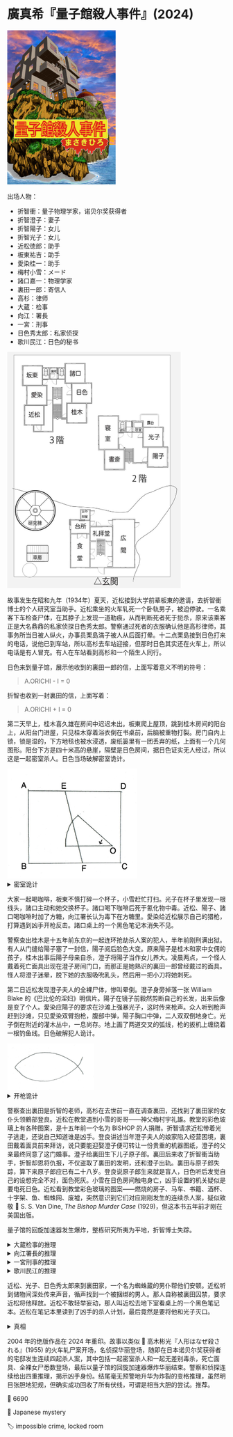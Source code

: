 # 廣真希『量子館殺人事件』(2024)

<img src=images/2024_cover.jpg width=250/>

出场人物：
* 折智衝：量子物理学家，诺贝尔奖获得者
* 折智澄子：妻子
* 折智陽子：女儿
* 折智光子：女儿
* 近松徳郎：助手
* 板東祐吉：助手
* 愛染桂一：助手
* 梅村小雪：メード
* 諸口嘉一：物理学家
* 裏田一郎：寄信人
* 高杉：律师
* 大蔵：检事
* 向江：署長
* 一宮：刑事
* 日色秀太郎：私家侦探
* 歌川民江：日色的秘书

<img src=images/2024_floor_plan.jpg width=400/>

故事发生在昭和九年（1934年）夏天，近松接到大学前辈板東的邀请，去折智衝博士的个人研究室当助手。近松乘坐的火车轧死一个卧轨男子，被迫停驶。一名乘客下车检查尸体，在其脖子上发现一道勒痕，从而判断死者死于扼杀，原来该乘客正是大名鼎鼎的私家侦探日色秀太郎。警察通过死者的衣服确认他是高杉律师，其事务所当日被人纵火，办事员栗島満子被人从后面打晕。十二点栗島接到日色打来的电话，说他已到车站，所以高杉去车站迎接，但那时日色其实还在火车上，所以电话是有人冒充。有人在车站看到高杉和一个陌生人同行。

日色来到量子馆，展示他收到的裏田一郎的信，上面写着意义不明的符号：
> A.ORICHI - I = 0

折智也收到一封裏田的信，上面写着：
> A.ORICHI + I = 0

第二天早上，桂木喜久雄在房间中迟迟未出。板東爬上屋顶，跳到桂木房间的阳台上，从阳台门进屋，只见桂木穿着浴衣倒在书桌前，后脑被重物打裂。房门自内上锁，锁是湿的，下方地毯也被水浸透，废纸篓里有一团丢弃的纸，上面有一个几何图形。阳台下方是四十米高的悬崖，隔壁是日色房间，据日色证实无人经过，所以这是一起密室杀人。日色当场破解密室诡计。

<img src=images/2024_geometry.jpg width=300/>

<details><summary>密室诡计</summary>
四边形 ABFE 是卡子，另一个四边形 EFCD 是一个冰块做的盖子，随着时间流逝冰融化成水，盖子消失，失去支撑的插销在重力作用下绕 O 点倒向卡子，将门锁住。
</details>

大家一起喝咖啡，板東不慎打碎一个杯子，小雪赶忙打扫。光子在杯子里发现一根线头，諸口主动和她交换杯子。諸口喝下咖啡后死于氰化物中毒。近松、陽子、諸口喝咖啡时加了方糖，向江署长认为毒下在方糖里。愛染给近松展示自己的猎枪，打算遇到凶手开枪反击。諸口桌上的一个黑色笔记本消失不见。

警察查出桂木是十五年前东京的一起连环抢劫杀人案的犯人，半年前刚刑满出狱。有人从门缝给陽子塞了一封信，陽子阅后脸色大变。原来陽子是桂木和家中女佣的孩子，桂木出事后陽子母亲自杀，澄子将陽子当作女儿养大。凌晨两点，一个怪人戴着死亡面具出现在澄子房间门口，而那正是她熟识的裏田一郎曾经戴过的面具。怪人将澄子迷晕，脱下她的衣服吸吮乳头，然后用一把小刀将她刺死。

第二日近松发现澄子夫人的全裸尸体，惨叫晕倒。澄子身旁掉落一张 William Blake 的《巴比伦的淫妇》明信片。陽子在镜子前毅然剪断自己的长发，出来后像是变了个人。愛染应陽子的要求在沙滩上强暴光子，这时传来枪声。众人听到枪声赶到沙滩，只见愛染双臂抱枪，腹部中弹，陽子胸口中弹，二人双双倒地身亡。光子倒在附近的灌木丛中，一息尚存。地上画了两道交叉的弧线，枪的扳机上缠绕着一根钓鱼线。日色破解犯人诡计。

<img src=images/2024_fish.jpg width=200/>

<details><summary>开枪诡计</summary>
犯人让愛染抱着枪，将愛染、陽子二人固定，把钓鱼线的一头缠在扳机上，另一头挂上鱼饵扔到海里，然后离开。当有鱼咬上鱼饵拉扯钓鱼线，就会拉动扳机开枪，凶手从而获得不在场证明。枪声被午炮的声音掩盖，大家听到的枪声是凶手后来开的第二枪。地上符号的意义是“鱼”。
</details>

警察查出裏田是折智的老师，高杉在去世前一直在调查裏田，还找到了裏田家的女仆头领鶴部登良。近松在教堂遇到小雪的哥哥——神父梅村宇礼雄。教堂的彩色玻璃上有各种图案，是十五年前一个名为 BISHOP 的人捐赠。折智请求近松带着光子逃走，还说自己知道谁是凶手。登良讲述当年澄子夫人的娘家陷入经营困境，裏田戴着面具前来拜访，说只要能迎娶澄子便可转让一份贵重的机器图纸，澄子的父亲最终同意了这门婚事。澄子给裏田生下儿子原子郎。裏田后来收了折智衝当助手，折智却恩将仇报，不仅盗取了裏田的发明，还和澄子出轨。裏田与原子郎失踪，算下来原子郎应已有二十八岁。登良说原子郎生来就是盲人，日色听后发觉自己的设想完全不对，面色死灰。小雪在日色房间触电身亡，凶手设置的机关疑似是要电死日色。近松看到教堂彩色玻璃的图案——燃烧的房子、马车、书籍、酒杯、十字架、鱼、蜘蛛网、废墟，突然意识到它们对应刚刚发生的连续杀人案，疑似致敬 📖 S. S. Van Dine, <i>The Bishop Murder Case</i> (1929)，但这本书五年前才刚在美国出版。

量子馆的回旋加速器发生爆炸，整栋研究所夷为平地，折智博士失踪。

<details><summary>大蔵检事的推理</summary>
板東为凶手，他的真实身份是裏田原子郎。板東拿出家族照片证实大蔵推理失误。
</details>

<details><summary>向江署長的推理</summary>
折智博士人格分裂，裏田一郎是他的第二重人格。折智冒充日色给高杉打电话，在车站杀死高杉，还给諸口下了缓发的胶囊毒药。
</details>

<details><summary>一宮刑事的推理</summary>
高杉随便雇了个人给事务所打电话，然后将其杀死，给他穿上自己的衣服放在轨道上，由火车将尸体碾碎。高杉焚烧事务所是为了销毁自己的指纹。咖啡下毒是无差别杀人，给光子的咖啡加入线头是为了防止她中毒。
</details>

<details><summary>歌川民江的推理</summary>
出现在大家面前的日色秀太郎是冒牌货，只有高杉认识真正的日色，所以他被杀死。凶手把高杉的尸体仰面放在铁轨上，特别注意留下勒痕，等火车碾过尸体停驶，假装从火车上下来，<b>通过指认高杉死于扼杀，获得名侦探的身份</b>。凶手焚烧高杉的事务所是因为里面有和真日色的合影。凶手从自己的房间进入隔壁桂木的房间行凶，故意留下诡计纸条伪造密室。咖啡下毒是无差别杀人。凶手假冒桂木的名义给陽子写信，促使陽子黑化。凶手在中午 12 点午炮的掩盖下射杀了愛染和陽子，而不是在板東听到枪声的 12:20，钓鱼线诡计是误导。凶手在自己房间设置触电机关，致使小雪触电身亡。凶手离开前在量子馆安放了炸弹。

<img src=images/2024_cut.jpg width=350/>
</details>

近松、光子、日色秀太郎来到裏田家，一个名为蜘蛛蔵的男仆帮他们安顿。近松听到储物间深处传来声音，循声找到一个被捆绑的男人。那人自称被裏田囚禁，要求近松将他释放。近松不敢轻举妄动，那人叫近松去地下室看桌上的一个黑色笔记本。近松在笔记本里读到了凶手的杀人计划，最后竟然是要将他和光子灭口。

<details><summary>真相</summary>
冒牌的日色秀太郎是裏田从人贩子买来的孤儿，他以为自己是裏田的儿子原子郎，但登良说原子郎生下来是盲人，这让他对自己的身份产生了怀疑。储物间里被捆绑的男人是真正的日色。回旋加速器爆炸产生时空孔洞，将折智衝吸入，等他醒来后发现回到了十五年前。折智衝化名裏田一郎（ORICHI ATARU 倒过来写作 URATA ICHIRO），通过贩卖未来的发明赚了些钱，并按照历史轨迹娶了澄子。教堂的彩色玻璃是裏田捐赠。裏田将十五年后的自己收为助手，并传授给他未来的物理知识，助其获得诺贝尔奖。原子郎小时候因病去世。暗号的意义是 I = A.ORICHI（我是裏田）和 I = -A.ORICHI（我是反过来的裏田）。

<img src=images/2024_complex_plane.jpg width=350/>
</details>

2004 年的绝版作品在 2024 年重印。故事以类似 📖 高木彬光『人形はなぜ殺される』(1955) 的火车轧尸案开场，名侦探华丽登场，随即在日本诺贝尔奖获得者的宅邸发生连续四起杀人案，其中包括一起密室杀人和一起无差别毒杀，死亡面具、全裸女尸悉数登场，最后以量子馆的回旋加速器爆炸华丽结束。警察和侦探连续给出四重推理，揭示凶手身份。结尾毫无预警地升华为炸裂的变格推理，虽然明目张胆地犯规，但确实成功回收了所有伏线，可谓是相当大胆的尝试。推荐。

:link: 6690

:file_folder: Japanese mystery

:label: impossible crime, locked room
